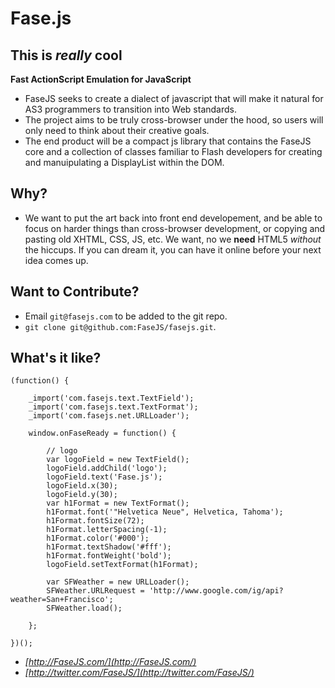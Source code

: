 # Fase.js

## This is *really* cool
 
 **Fast ActionScript Emulation for JavaScript**
 
  * FaseJS seeks to create a dialect of javascript that will make it natural for AS3 programmers to transition into Web standards.
  * The project aims to be truly cross-browser under the hood, so users will only need to think about their creative goals.
  * The end product will be a compact js library that contains the FaseJS core and a collection of classes familiar to Flash developers for creating and manuipulating a DisplayList within the DOM.
  
## Why?

  * We want to put the art back into front end developement, and be able to focus on harder things than cross-browser development, or copying and pasting old XHTML, CSS, JS, etc. We want, no we **need** HTML5 *without* the hiccups. If you can dream it, you can have it online before your next idea comes up.
  
## Want to Contribute?
  
  * Email `git@fasejs.com` to be added to the git repo.
  * `git clone git@github.com:FaseJS/fasejs.git`.
  
## What's it like?

    (function() {
    
    	_import('com.fasejs.text.TextField');
    	_import('com.fasejs.text.TextFormat');
    	_import('com.fasejs.net.URLLoader');
    
    	window.onFaseReady = function() {
    
    		// logo
    		var logoField = new TextField();
    		logoField.addChild('logo');
    		logoField.text('Fase.js');
    		logoField.x(30);
    		logoField.y(30);
    		var h1Format = new TextFormat();
    		h1Format.font('"Helvetica Neue", Helvetica, Tahoma');
    		h1Format.fontSize(72);
    		h1Format.letterSpacing(-1);
    		h1Format.color('#000');
    		h1Format.textShadow('#fff');
    		h1Format.fontWeight('bold');
    		logoField.setTextFormat(h1Format);
    		
    		var SFWeather = new URLLoader();
    		SFWeather.URLRequest = 'http://www.google.com/ig/api?weather=San+Francisco';
    		SFWeather.load();
    		
    	};
    	
    })();
  
  * *[http://FaseJS.com/](http://FaseJS.com/)*
  * *[http://twitter.com/FaseJS/](http://twitter.com/FaseJS/)*
